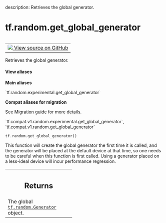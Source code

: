 description: Retrieves the global generator.

<div itemscope itemtype="http://developers.google.com/ReferenceObject">
<meta itemprop="name" content="tf.random.get_global_generator" />
<meta itemprop="path" content="Stable" />
</div>

# tf.random.get_global_generator

<!-- Insert buttons and diff -->

<table class="tfo-notebook-buttons tfo-api nocontent" align="left">
<td>
  <a target="_blank" href="https://github.com/tensorflow/tensorflow/blob/r2.2/tensorflow/python/ops/stateful_random_ops.py#L899-L916">
    <img src="https://www.tensorflow.org/images/GitHub-Mark-32px.png" />
    View source on GitHub
  </a>
</td>
</table>



Retrieves the global generator.

<section class="expandable">
  <h4 class="showalways">View aliases</h4>
  <p>
<b>Main aliases</b>
<p>`tf.random.experimental.get_global_generator`</p>

<b>Compat aliases for migration</b>
<p>See
<a href="https://www.tensorflow.org/guide/migrate">Migration guide</a> for
more details.</p>
<p>`tf.compat.v1.random.experimental.get_global_generator`, `tf.compat.v1.random.get_global_generator`</p>
</p>
</section>

<pre class="devsite-click-to-copy prettyprint lang-py tfo-signature-link">
<code>tf.random.get_global_generator()
</code></pre>



<!-- Placeholder for "Used in" -->

This function will create the global generator the first time it is called,
and the generator will be placed at the default device at that time, so one
needs to be careful when this function is first called. Using a generator
placed on a less-ideal device will incur performance regression.

<!-- Tabular view -->
 <table class="responsive fixed orange">
<colgroup><col width="214px"><col></colgroup>
<tr><th colspan="2"><h2 class="add-link">Returns</h2></th></tr>
<tr class="alt">
<td colspan="2">
The global <a href="../../tf/random/Generator.md"><code>tf.random.Generator</code></a> object.
</td>
</tr>

</table>

